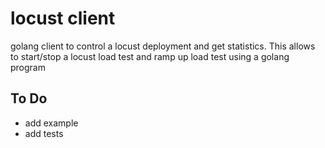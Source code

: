 # locust client

golang client to control a locust deployment and get statistics. This allows to start/stop a locust load test and ramp up load test using a golang program 

## To Do

* add example
* add tests